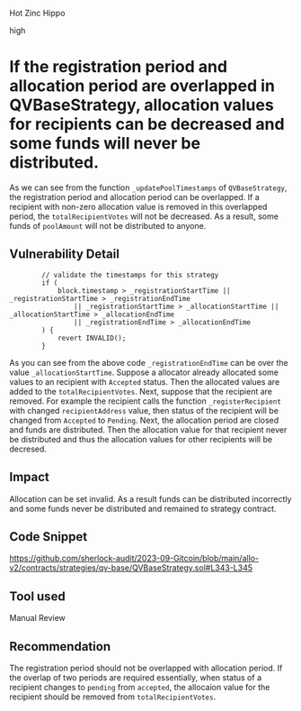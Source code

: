Hot Zinc Hippo

high

# If the registration period and allocation period are overlapped in QVBaseStrategy, allocation values for recipients can be decreased and some funds will never be distributed.
As we can see from the function `_updatePoolTimestamps` of `QVBaseStrategy`, the registration period and allocation period can be overlapped.
If a recipient with non-zero allocation value is removed in this overlapped period, the `totalRecipientVotes` will not be decreased.
As a result, some funds of `poolAmount` will not be distributed to anyone.

## Vulnerability Detail
```solidity
        // validate the timestamps for this strategy
        if (
            block.timestamp > _registrationStartTime || _registrationStartTime > _registrationEndTime
                || _registrationStartTime > _allocationStartTime || _allocationStartTime > _allocationEndTime
                || _registrationEndTime > _allocationEndTime
        ) {
            revert INVALID();
        }

```
As you can see from the above code `_registrationEndTime` can be over the value `_allocationStartTime`.
Suppose a allocator already allocated some values to an recipient with `Accepted` status. Then the allocated values are added to the `totalRecipientVotes`.
Next, suppose that the recipient are removed. For example the recipient calls the function `_registerRecipient` with changed `recipientAddress` value, then status of the recipient will be changed from `Accepted` to `Pending`.
Next, the allocation period are closed and funds are distributed.
Then the allocation value for that recipient never be distributed and thus the allocation values for other recipients will be decresed.

## Impact
Allocation can be set invalid. As a result funds can be distributed incorrectly and some funds never be distributed and remained to strategy contract.

## Code Snippet
https://github.com/sherlock-audit/2023-09-Gitcoin/blob/main/allo-v2/contracts/strategies/qv-base/QVBaseStrategy.sol#L343-L345

## Tool used

Manual Review

## Recommendation
The registration period should not be overlapped with allocation period.
If the overlap of two periods are required essentially, when status of a recipient changes to `pending` from `accepted`, the allocaion value for the recipient should be removed from `totalRecipientVotes`.